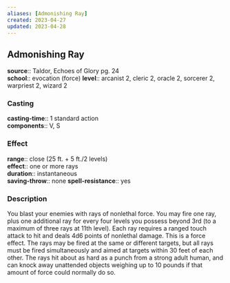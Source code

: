 ```yaml
---
aliases: [Admonishing Ray]
created: 2023-04-27
updated: 2023-04-28
---
```


## Admonishing Ray

**source**:: Taldor, Echoes of Glory pg. 24  
**school**:: evocation (force)
**level**:: arcanist 2, cleric 2, oracle 2, sorcerer 2, warpriest 2, wizard 2

### Casting

**casting-time**:: 1 standard action  
**components**:: V, S

### Effect

**range**:: close (25 ft. + 5 ft./2 levels)  
**effect**:: one or more rays  
**duration**:: instantaneous  
**saving-throw**:: none
**spell-resistance**:: yes

### Description

You blast your enemies with rays of nonlethal force. You may fire one ray, plus one additional ray for every four levels you possess beyond 3rd (to a maximum of three rays at 11th level). Each ray requires a ranged touch attack to hit and deals 4d6 points of nonlethal damage. This is a force effect. The rays may be fired at the same or different targets, but all rays must be fired simultaneously and aimed at targets within 30 feet of each other. The rays hit about as hard as a punch from a strong adult human, and can knock away unattended objects weighing up to 10 pounds if that amount of force could normally do so.
